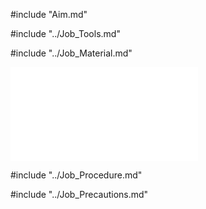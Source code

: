 #include "Aim.md"

#include "../Job_Tools.md"

#include "../Job_Material.md"

![Arrow Fitting](../../Common/img_pdf/Ftj_3_Dm.pdf "Arrow Fitting")

#include "../Job_Procedure.md"

#include "../Job_Precautions.md"
